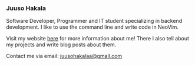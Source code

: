 ### Juuso Hakala

Software Developer, Programmer and IT student specializing in backend development. I like to use the command line and write code in NeoVim.

Visit my website [here](https://juusohakala.com) for more information about me! There I also tell about my projects and write blog posts about them.

Contact me via email: juusohakalaa@gmail.com
